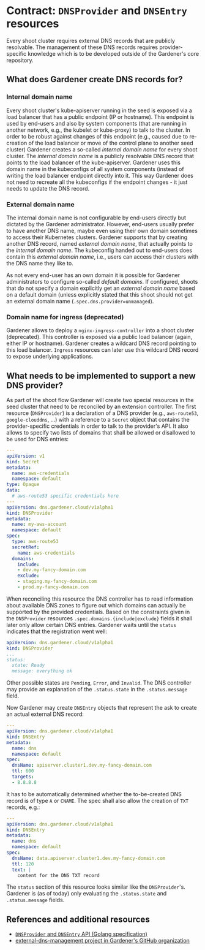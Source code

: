 # Contract: `DNSProvider` and `DNSEntry` resources

Every shoot cluster requires external DNS records that are publicly resolvable.
The management of these DNS records requires provider-specific knowledge which is to be developed outside of the Gardener's core repository.

## What does Gardener create DNS records for?

### Internal domain name

Every shoot cluster's kube-apiserver running in the seed is exposed via a load balancer that has a public endpoint (IP or hostname).
This endpoint is used by end-users and also by system components (that are running in another network, e.g., the kubelet or kube-proxy) to talk to the cluster.
In order to be robust against changes of this endpoint (e.g., caused due to re-creation of the load balancer or move of the control plane to another seed cluster) Gardener creates a so-called *internal domain name* for every shoot cluster.
The *internal domain name* is a publicly resolvable DNS record that points to the load balancer of the kube-apiserver.
Gardener uses this domain name in the kubeconfigs of all system components (instead of writing the load balancer endpoint directly into it.
This way Gardener does not need to recreate all the kubeconfigs if the endpoint changes - it just needs to update the DNS record.

### External domain name

The internal domain name is not configurable by end-users directly but dictated by the Gardener administrator.
However, end-users usually prefer to have another DNS name, maybe even using their own domain sometimes to access their Kubernetes clusters.
Gardener supports that by creating another DNS record, named *external domain name*, that actually points to the *internal domain name*.
The kubeconfig handed out to end-users does contain this *external domain name*, i.e., users can access their clusters with the DNS name they like to.

As not every end-user has an own domain it is possible for Gardener administrators to configure so-called *default domains*.
If configured, shoots that do not specify a domain explicitly get an *external domain name* based on a default domain (unless explicitly stated that this shoot should not get an external domain name (`.spec.dns.provider=unmanaged`).

### Domain name for ingress (deprecated)

Gardener allows to deploy a `nginx-ingress-controller` into a shoot cluster (deprecated).
This controller is exposed via a public load balancer (again, either IP or hostname).
Gardener creates a wildcard DNS record pointing to this load balancer.
`Ingress` resources can later use this wildcard DNS record to expose underlying applications.

## What needs to be implemented to support a new DNS provider?

As part of the shoot flow Gardener will create two special resources in the seed cluster that need to be reconciled by an extension controller.
The first resource (`DNSProvider`) is a declaration of a DNS provider (e.g., `aws-route53`, `google-clouddns`, ...) with a reference to a `Secret` object that contains the provider-specific credentials in order to talk to the provider's API.
It also allows to specify two lists of domains that shall be allowed or disallowed to be used for DNS entries:

```yaml
---
apiVersion: v1
kind: Secret
metadata:
  name: aws-credentials
  namespace: default
type: Opaque
data:
  # aws-route53 specific credentials here
---
apiVersion: dns.gardener.cloud/v1alpha1
kind: DNSProvider
metadata:
  name: my-aws-account
  namespace: default
spec:
  type: aws-route53
  secretRef:
    name: aws-credentials
  domains:
    include:
    - dev.my-fancy-domain.com
    exclude:
    - staging.my-fancy-domain.com
    - prod.my-fancy-domain.com
```

When reconciling this resource the DNS controller has to read information about available DNS zones to figure out which domains can actually be supported by the provided credentials.
Based on the constraints given in the `DNSProvider` resources `.spec.domains.{include|exclude}` fields it shall later only allow certain DNS entries.
Gardener waits until the `status` indicates that the registration went well:

```yaml
apiVersion: dns.gardener.cloud/v1alpha1
kind: DNSProvider
...
status:
  state: Ready
  message: everything ok
```

Other possible states are `Pending`, `Error`, and `Invalid`.
The DNS controller may provide an explanation of the `.status.state` in the `.status.message` field.

Now Gardener may create `DNSEntry` objects that represent the ask to create an actual external DNS record:

```yaml
---
apiVersion: dns.gardener.cloud/v1alpha1
kind: DNSEntry
metadata:
  name: dns
  namespace: default
spec:
  dnsName: apiserver.cluster1.dev.my-fancy-domain.com
  ttl: 600
  targets:
  - 8.8.8.8
```

It has to be automatically determined whether the to-be-created DNS record is of type `A` or `CNAME`.
The spec shall also allow the creation of `TXT` records, e.g.:

```yaml
---
apiVersion: dns.gardener.cloud/v1alpha1
kind: DNSEntry
metadata:
  name: dns
  namespace: default
spec:
  dnsName: data.apiserver.cluster1.dev.my-fancy-domain.com
  ttl: 120
  text: |
    content for the DNS TXT record
```

The `status` section of this resource looks similar like the `DNSProvider`'s.
Gardener is (as of today) only evaluating the `.status.state` and `.status.message` fields.

## References and additional resources

* [`DNSProvider` and `DNSEntry` API (Golang specification)](https://github.com/gardener/external-dns-management/tree/master/pkg/apis/dns/v1alpha1)
* [external-dns-management project in Gardener's GitHub organization](https://github.com/gardener/external-dns-management)
